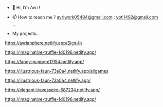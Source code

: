 - 👋 Hi, I’m Avri !
- 📫 How to reach me ? avriwork05484@gmail.com :  yoti1492@gmail.com ..

- My projects.. 
<!------>

https://avriapphere.netlify.app/Sign-In
<!------>
https://imaginative-truffle-1d0196.netlify.app/
<!------>
https://fancy-puppy-e17f54.netlify.app/
<!------>
https://illustrious-faun-73a0a4.netlify.app/allgames
<!------>
https://illustrious-faun-73a0a4.netlify.app/
<!------>
https://elegant-travesseiro-587234.netlify.app/
<!------>
https://imaginative-truffle-1d0196.netlify.app/
<!------>










